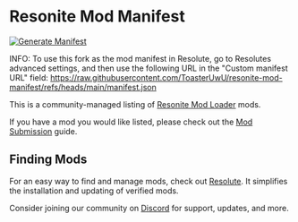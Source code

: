 # Resonite Mod Manifest
[![Generate Manifest](https://github.com/resonite-modding-group/resonite-mod-manifest/actions/workflows/generate-manifest.yml/badge.svg)](https://github.com/resonite-modding-group/resonite-mod-manifest/actions/workflows/generate-manifest.yml)

INFO: To use this fork as the mod manifest in Resolute, go to Resolutes advanced settings, and then use the following URL in the "Custom manifest URL" field: https://raw.githubusercontent.com/ToasterUwU/resonite-mod-manifest/refs/heads/main/manifest.json

This is a community-managed listing of [Resonite Mod Loader](https://github.com/resonite-modding-group/ResoniteModLoader) mods.

If you have a mod you would like listed, please check out the [Mod Submission](https://github.com/resonite-modding-group/resonite-mod-manifest/wiki/Mod-Submission) guide.


## Finding Mods

For an easy way to find and manage mods, check out [Resolute](https://github.com/Gawdl3y/Resolute). It simplifies the installation and updating of verified mods.

Consider joining our community on [Discord](https://discord.gg/ZMRyQ8bryN) for support, updates, and more.
